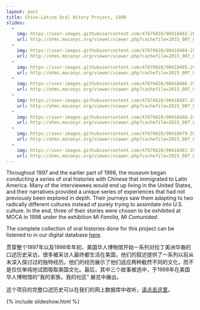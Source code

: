 ```yaml
---
layout: post
title: Chino-Latino Oral Hitory Project, 1998
slides:
  -
    img: https://user-images.githubusercontent.com/47676628/90418482-28ea4200-e083-11ea-86b4-483120659748.jpg
    url: http://ohms.mocanyc.org/viewer/viewer.php?cachefile=2015_007_002_1530031483.xml
  -
    img: https://user-images.githubusercontent.com/47676628/90418484-2982d880-e083-11ea-8c32-e8545d28086f.jpg
    url: http://ohms.mocanyc.org/viewer/viewer.php?cachefile=2015_007_003_1530031632.xml
  -
    img: https://user-images.githubusercontent.com/47676628/90418485-2982d880-e083-11ea-8515-5530c67910cc.jpg
    url: http://ohms.mocanyc.org/viewer/viewer.php?cachefile=2015_007_004_1530032017.xml
  -
    img: https://user-images.githubusercontent.com/47676628/90418486-2982d880-e083-11ea-8557-8c8f4a14e570.jpg
    url: http://ohms.mocanyc.org/viewer/viewer.php?cachefile=2015_007_005_1530032155.xml
  -
    img: https://user-images.githubusercontent.com/47676628/90418487-2982d880-e083-11ea-890d-84f37773e675.jpg
    url: http://ohms.mocanyc.org/viewer/viewer.php?cachefile=2015_007_006_1530032485.xml
  -
    img: https://user-images.githubusercontent.com/47676628/90418488-2a1b6f00-e083-11ea-83ac-6cbee73d2327.jpg
    url: http://ohms.mocanyc.org/viewer/viewer.php?cachefile=2015_007_007_1530032735.xml
  -
    img: https://user-images.githubusercontent.com/47676628/90418479-2851ab80-e083-11ea-9e74-dd28dcbaa3fc.jpg
    url: http://ohms.mocanyc.org/viewer/viewer.php?cachefile=2015_007_011_1530033213.xml
  -
    img: https://user-images.githubusercontent.com/47676628/90418481-28ea4200-e083-11ea-8f3d-43e965d8e22c.jpg
    url: http://ohms.mocanyc.org/viewer/viewer.php?cachefile=2015_007_013_1530033908.xml
---
```


Throughout 1997 and the earlier part of 1998, the museum began conducting a series of oral histories with Chinese that immigrated to Latin America. Many of the interviewees would end up living in the United States, and their narratives provided a unique series of experiences that had not previously been explored in depth. Their journeys saw them adapting to two radically different cultures instead of purely trying to assimilate into U.S. culture. In the end, three of their stories were chosen to be exhibited at MOCA in 1998 under the exhibition *Mi Familia, Mi Comunidad*.
	
The complete collection of oral histories done for this project can be listened to in our digital database [here](http://ohms.mocanyc.org/interviews.php?ProjectName=The+Chino-Latino+Project).

贯穿整个1997年以及1998年年初，美国华人博物馆开始一系列对拉丁美洲华裔的口述历史采访。很多被采访人最终都生活在美国，他们的叙述提供了一系列以前从未深入探讨过的独特经历。他们的经历展示了他们适应两种截然不同的文化，而不是仅仅单纯地试图吸取美国文化。最后，其中三个故事被选中，于1998年在美国华人博物馆的“我的家族，我的社区” 展览中展出。

这个项目的完整口述历史可以在我们的网上数据库中收听，[请点击这里](http://ohms.mocanyc.org/interviews.php?ProjectName=The+Chino-Latino+Project)。 

{% include slideshow.html %}

